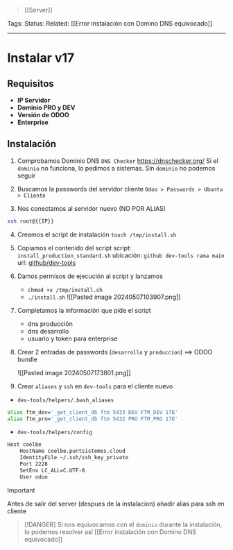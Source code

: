 > [[Server]]

Tags: 
Status: 
Related: [[Error instalación con Domino DNS equivocado]]

___

# Instalar v17

## Requisitos

- **IP Servidor**
- **Dominio PRO y DEV**
- **Versión de ODOO** 
- **Enterprise**

## Instalación

1. Comprobamos Dominio DNS
	`DNS Checker` https://dnschecker.org/
	Si el `dominio` no funciona, lo pedimos a sistemas. Sin `dominio` no podemos seguir

2.  Buscamos la passwords del servidor cliente
	`Odoo > Passwords > Ubuntu > Cliente`

3.  Nos conectamos al servidor nuevo (NO POR ALIAS)
```bash
ssh root@{{IP}}
```

4. Creamos el script de instalación
	`touch /tmp/install.sh`

5. Copiamos el contenido del script 
	script: `install_production_standard.sh`
	ubicación: `github dev-tools rama main`
	url: [github/dev-tools](https://github.com/puntsistemes/dev-tools_odoo/blob/main/install_production_standard.sh)


6. Damos permisos de ejecución al script y lanzamos
	- `chmod +x /tmp/install.sh`
	- `./install.sh`
	![[Pasted image 20240507103907.png]]

7. Completamos la información que pide el script
	- dns producción
	- dns desarrollo
	- usuario y token para enterprise

8. Crear 2 entradas de passwords (`desarrollo` y `produccion`) ==> ODOO bundle

	![[Pasted image 20240507173801.png]]

1. Crear `aliases` y `ssh` en `dev-tools` para el cliente nuevo

- `dev-tools/helpers/.bash_aliases`
```bash
alias ftm_dev='_get_client_db ftm 5433 DEV FTM_DEV 17E'  
alias ftm_pro='_get_client_db ftm 5432 PRO FTM_PRO 17E'
```
- `dev-tools/helpers/config`
```bash
Host coelbe  
    HostName coelbe.puntsistemes.cloud  
    IdentityFile ~/.ssh/ssh_key_private  
    Port 2228  
    SetEnv LC_ALL=C.UTF-8  
    User odoo
```

> [!IMPORTANT]
> Antes de salir del server (despues de la instalacion)  añadir alias para ssh en cliente

> [!DANGER]
> Si nos equivocamos con el `dominio` durante la instalación, lo podemos resolver así
> [[Error instalación con Domino DNS equivocado]]

